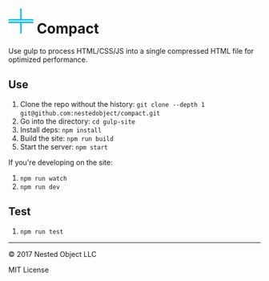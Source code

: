 # ![](./logo.png) Compact

Use gulp to process HTML/CSS/JS into a single compressed HTML file for optimized performance.

## Use

1. Clone the repo without the history: `git clone --depth 1 git@github.com:nestedobject/compact.git`
2. Go into the directory: `cd gulp-site`
3. Install deps: `npm install`
4. Build the site: `npm run build`
5. Start the server: `npm start`

If you're developing on the site:

1. `npm run watch`
2. `npm run dev`

## Test

1. `npm run test`

---

© 2017 Nested Object LLC

MIT License

